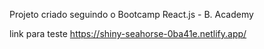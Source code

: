 Projeto criado seguindo o Bootcamp React.js - B. Academy

link para teste
https://shiny-seahorse-0ba41e.netlify.app/
